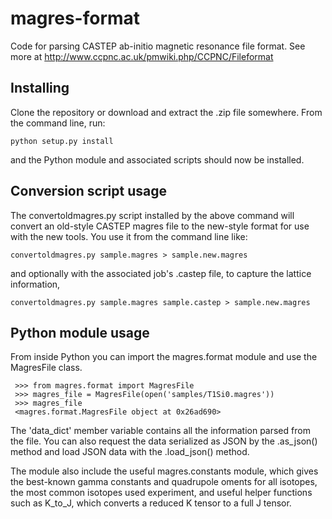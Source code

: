magres-format
=============

Code for parsing CASTEP ab-initio magnetic resonance file format. See more at http://www.ccpnc.ac.uk/pmwiki.php/CCPNC/Fileformat

Installing
----------

Clone the repository or download and extract the .zip file somewhere. From the command line, run:

    python setup.py install

and the Python module and associated scripts should now be installed.

Conversion script usage
-----------------------

The convertoldmagres.py script installed by the above command will convert an old-style CASTEP magres file to
the new-style format for use with the new tools. You use it from the command line like:

    convertoldmagres.py sample.magres > sample.new.magres

and optionally with the associated job's .castep file, to capture the lattice information,

    convertoldmagres.py sample.magres sample.castep > sample.new.magres

Python module usage
-------------------

From inside Python you can import the magres.format module and use the MagresFile class.


     >>> from magres.format import MagresFile
     >>> magres_file = MagresFile(open('samples/T1Si0.magres'))
     >>> magres_file
     <magres.format.MagresFile object at 0x26ad690>

The 'data_dict' member variable contains all the information parsed from the file. You can also request the data
serialized as JSON by the .as_json() method and load JSON data with the .load_json() method.

The module also include the useful magres.constants module, which gives the best-known gamma constants and quadrupole 
oments for all isotopes, the most common isotopes used experiment, and useful helper functions such as K_to_J, which
converts a reduced K tensor to a full J tensor.

